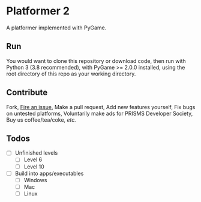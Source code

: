 # Platformer 2

A platformer implemented with PyGame.

## Run

You would want to clone this repository or download code, then run with Python 3 (3.8 recommended), with PyGame >= 2.0.0 installed, using the root directory of this repo as your working directory.

## Contribute

Fork, [Fire an issue](https://github.com/cty012/platformer2/issues), Make a pull request, Add new features yourself, Fix bugs on untested platforms, Voluntarily make ads for PRISMS Developer Society, Buy us coffee/tea/coke, *etc.*

## Todos

- [ ] Unfinished levels
  - [ ] Level 6
  - [ ] Level 10
- [ ] Build into apps/executables
  - [ ] Windows
  - [ ] Mac
  - [ ] Linux
